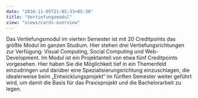 ```yaml
---
date: "2016-11-05T21:05:33+05:30"
title: "Vertiefungsmodul"
view: "views/cards-overview"
---
```


Das Vertiefungsmodul im vierten Semester ist mit 20 Creditpoints das größte Modul im ganzen Studium.  Hier stehen drei Vertiefungsrichtungen zur Verfügung: Visual Computing, Social Computing und Web-Development. Im Modul ist ein Projektanteil von etwa fünf Creditpoints vorgesehen. Hier haben Sie die Möglichkeit tief in ein Themenfeld einzudringen und darüber eine Spezialisierungsrichtung einzuschlagen, die idealerweise beim „Entwicklungsprojekt“ im fünften Semester weiter geführt wird, um damit die Basis für das Praxisprojekt und die Bachelorarbeit zu legen.
<!--more-->

